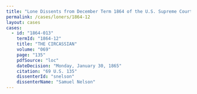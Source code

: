 ```yaml
---
title: "Lone Dissents from December Term 1864 of the U.S. Supreme Court"
permalink: /cases/loners/1864-12
layout: cases
cases:
  - id: "1864-013"
    termId: "1864-12"
    title: "THE CIRCASSIAN"
    volume: "069"
    page: "135"
    pdfSource: "loc"
    dateDecision: "Monday, January 30, 1865"
    citation: "69 U.S. 135"
    dissenterId: "snelson"
    dissenterName: "Samuel Nelson"
---
```

